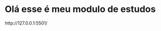 <h1>Olá esse é meu modulo de estudos</h1>

<html>
<body>
<p><a> http://127.0.0.1:5501/</a></p>
</body>
</html>
